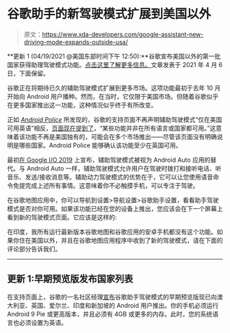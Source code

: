 # 谷歌助手的新驾驶模式扩展到美国以外

> 原文：<https://www.xda-developers.com/google-assistant-new-driving-mode-expands-outside-usa/>

**更新 1 (04/19/2021 @美国东部时间下午 12:50):**谷歌宣布美国以外的第一批国家获得助理驾驶模式功能。[点击这里了解更多信息。](#update1)文章发表于 2021 年 4 月 6 日，下面保留。

谷歌正在将期待已久的辅助驾驶模式扩展到更多市场。这项功能最初于去年 10 月开始向 Android 用户播种。然而，在当时，它仅限于美国市场。但随着谷歌似乎在更多国家推出这一功能，这种情况似乎终于有所改变。

正如 [*Android Police*](https://www.androidpolice.com/2021/04/05/google-assistant-driving-mode-is-going-international/) 所发现的，谷歌的支持页面不再声明辅助驾驶模式“仅在美国可用英语”相反，[页面现在提到了](https://support.google.com/assistant/answer/10217503?hl=en)，“某些功能并非在所有语言或国家都可用。”这意味着该功能不再是美国独有的，可能会在多个市场推出——尽管该页面没有明确说明是哪些国家。Android Police 能够确认该功能至少在英国可用。

最初[在 Google I/O 2019](https://www.xda-developers.com/google-assistant-driving-mode-waze/) 上宣布，辅助驾驶模式被视为 Android Auto 应用的替代。与 Android Auto 一样，辅助驾驶模式允许用户在驾驶时拨打和接听电话、听音乐、发送/接收消息等。辅助动力驾驶模式的优势在于，它可以让您使用语音命令免提完成上述所有事情。这意味着你不必触摸手机，可以专注于驾驶。

在谷歌地图应用中，你可以导航到设置>导航设置>谷歌助手设置，看看助手驾驶模式是否对你可用。如果该功能已经在您的设备上推出，您应该会在下一个屏幕上看到新的驾驶模式页面。它应该是这样的:

在印度，我所有运行最新版本谷歌地图和谷歌应用的安卓手机都没有这个功能。如果你住在美国以外，并且在谷歌地图应用程序中收到了新的驾驶模式，请在下面的评论部分告诉我们。

* * *

## 更新 1:早期预览版发布国家列表

在支持页面上，谷歌的一名社区经理[宣布](https://support.google.com/maps/thread/106330295?hl=en)谷歌助手驾驶模式的早期预览版现已向澳大利亚、英国、爱尔兰、印度和新加坡的 Android 用户推出。你的手机必须运行 Android 9 Pie 或更高版本，并且必须有 4GB 或更多的内存。此时，您的系统语言也必须设置为英语。